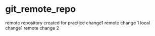 # git_remote_repo
remote repository created for practice
change1
remote change 1
local change1
remote change 2
